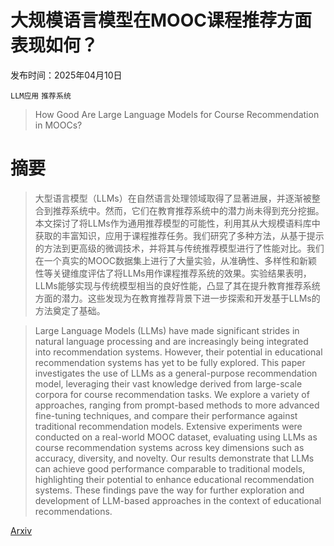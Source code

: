 # 大规模语言模型在MOOC课程推荐方面表现如何？

发布时间：2025年04月10日

`LLM应用` `推荐系统`

> How Good Are Large Language Models for Course Recommendation in MOOCs?

# 摘要

> 大型语言模型（LLMs）在自然语言处理领域取得了显著进展，并逐渐被整合到推荐系统中。然而，它们在教育推荐系统中的潜力尚未得到充分挖掘。本文探讨了将LLMs作为通用推荐模型的可能性，利用其从大规模语料库中获取的丰富知识，应用于课程推荐任务。我们研究了多种方法，从基于提示的方法到更高级的微调技术，并将其与传统推荐模型进行了性能对比。我们在一个真实的MOOC数据集上进行了大量实验，从准确性、多样性和新颖性等关键维度评估了将LLMs用作课程推荐系统的效果。实验结果表明，LLMs能够实现与传统模型相当的良好性能，凸显了其在提升教育推荐系统方面的潜力。这些发现为在教育推荐背景下进一步探索和开发基于LLMs的方法奠定了基础。
    

> Large Language Models (LLMs) have made significant strides in natural language processing and are increasingly being integrated into recommendation systems. However, their potential in educational recommendation systems has yet to be fully explored. This paper investigates the use of LLMs as a general-purpose recommendation model, leveraging their vast knowledge derived from large-scale corpora for course recommendation tasks. We explore a variety of approaches, ranging from prompt-based methods to more advanced fine-tuning techniques, and compare their performance against traditional recommendation models. Extensive experiments were conducted on a real-world MOOC dataset, evaluating using LLMs as course recommendation systems across key dimensions such as accuracy, diversity, and novelty. Our results demonstrate that LLMs can achieve good performance comparable to traditional models, highlighting their potential to enhance educational recommendation systems. These findings pave the way for further exploration and development of LLM-based approaches in the context of educational recommendations.

[Arxiv](https://arxiv.org/abs/2504.08208)